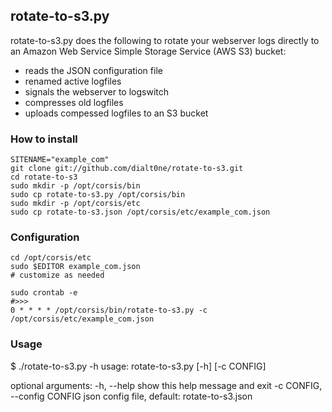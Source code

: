 ## rotate-to-s3.py

rotate-to-s3.py does the following to rotate your webserver logs directly to
an Amazon Web Service Simple Storage Service (AWS S3) bucket:

* reads the JSON configuration file
* renamed active logfiles
* signals the webserver to logswitch
* compresses old logfiles
* uploads compessed logfiles to an S3 bucket


### How to install

	SITENAME="example_com"
	git clone git://github.com/dialt0ne/rotate-to-s3.git
	cd rotate-to-s3
	sudo mkdir -p /opt/corsis/bin
	sudo cp rotate-to-s3.py /opt/corsis/bin
	sudo mkdir -p /opt/corsis/etc
	sudo cp rotate-to-s3.json /opt/corsis/etc/example_com.json

### Configuration

	cd /opt/corsis/etc
	sudo $EDITOR example_com.json
	# customize as needed

	sudo crontab -e
	#>>>
	0 * * * * /opt/corsis/bin/rotate-to-s3.py -c /opt/corsis/etc/example_com.json

### Usage

$ ./rotate-to-s3.py -h
usage: rotate-to-s3.py [-h] [-c CONFIG]

optional arguments:
  -h, --help            show this help message and exit
  -c CONFIG, --config CONFIG
                        json config file, default: rotate-to-s3.json

